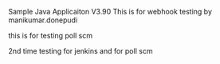 Sample Java Applicaiton V3.90
This is for webhook testing by manikumar.donepudi

this is for testing poll scm

2nd time testing for jenkins and for poll scm
